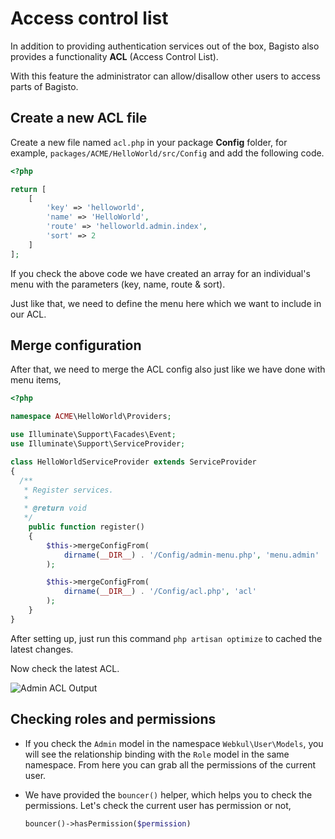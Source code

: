 # Access control list

In addition to providing authentication services out of the box, Bagisto also provides a functionality **ACL** (Access Control List).

With this feature the administrator can allow/disallow other users to access parts of Bagisto.

## Create a new ACL file

Create a new file named `acl.php` in your package **Config** folder, for example, `packages/ACME/HelloWorld/src/Config` and add the following code.

~~~php
<?php

return [
    [
        'key' => 'helloworld',
        'name' => 'HelloWorld',
        'route' => 'helloworld.admin.index',
        'sort' => 2
    ]
];
~~~

If you check the above code we have created an array for an individual's menu with the parameters (key, name, route & sort).

Just like that, we need to define the menu here which we want to include in our ACL.

## Merge configuration

After that, we need to merge the ACL config also just like we have done with menu items,

  ~~~php
  <?php

  namespace ACME\HelloWorld\Providers;

  use Illuminate\Support\Facades\Event;
  use Illuminate\Support\ServiceProvider;

  class HelloWorldServiceProvider extends ServiceProvider
  {
    /**
     * Register services.
     *
     * @return void
     */
      public function register()
      {
          $this->mergeConfigFrom(
              dirname(__DIR__) . '/Config/admin-menu.php', 'menu.admin'
          );

          $this->mergeConfigFrom(
              dirname(__DIR__) . '/Config/acl.php', 'acl'
          );
      }
  }
  ~~~

After setting up, just run this command `php artisan optimize` to cached the latest changes.

Now check the latest ACL.

![Admin ACL Output](../../assets/1.x/images/package-development/admin-acl-output.png)

## Checking roles and permissions

- If you check the `Admin` model in the namespace `Webkul\User\Models`, you will see the relationship binding with the `Role` model in the same namespace. From here you can grab all the permissions of the current user.

- We have provided the `bouncer()` helper, which helps you to check the permissions. Let's check the current user has permission or not,

  ~~~php
  bouncer()->hasPermission($permission)
  ~~~
